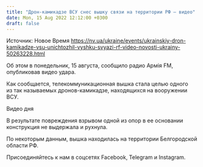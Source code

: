```yaml
---
title: "Дрон-камикадзе ВСУ снес вышку связи на территории РФ — видео"
date: Mon, 15 Aug 2022 12:12:00 +0300
draft: false
---
```

Источник: Новое Время https://nv.ua/ukraine/events/ukrainskiy-dron-kamikadze-vsu-unichtozhil-vyshku-svyazi-rf-video-novosti-ukrainy-50263228.html


Об этом в понедельник, 15 августа, сообщило радио Армія FM, опубликовав видео удара.

Как сообщается, телекоммуникационная вышка стала целью одного из так называемых дронов-камикадзе, находящихся на вооружении ВСУ.

 Видео дня   

В результате повреждения взрывом одной из опор в ее основании конструкция не выдержала и рухнула.

По некоторым данным, вышка находилась на территории Белгородской области РФ.

Присоединяйтесь к нам в соцсетях Facebook, Telegram и Instagram.
